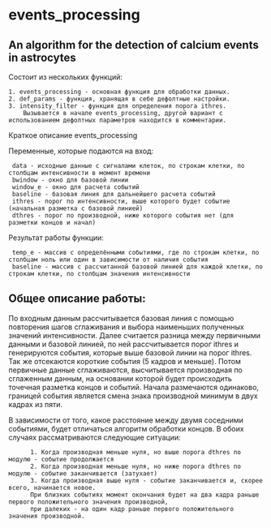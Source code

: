 # events_processing
## An algorithm for the detection of calcium events in astrocytes
Состоит из нескольких функций: 

	1. events_processing - основная функция для обработки данных.	
	2. def_params - функция, хранящая в себе дефолтные настройки.	
	3. intensity_filter - функция для определения порога ithres.
		Вызывается в начале events_processing, другой вариант с использованием дефолтных параметров находится в комментарии.
       
Краткое описание events_processing

Переменные, которые подаются на вход:


     data - исходные данные с сигналами клеток, по строкам клетки, по столбцам интенсивности в момент времени
     bwindow - окно для базовой линии
     window_e - окно для расчета событий
     baseline - базовая линия для дальнейшего расчета событий
     ithres - порог по интенсивности, выше которого будет событие (начальная разметка с базовой линией)
     dthres - порог по производной, ниже которого события нет (для разметки концов и начал)
	 
Результат работы функции:

     temp_e - массив с определёнными событиями, где по строкам клетки, по столбцам ноль или один в зависимости от наличия события
     baseline - массив с рассчитанной базовой линией для каждой клетки, по строкам клетки, по столбцам значения интенсивности


## Общее описание работы:

По входным данным рассчитывается базовая линия с помощью повторения шагов сглаживания и выбора наименьших полученных значений интенсивности.
     Далее считается разница между первичными данными и базовой линией, по ней рассчитывается порог ithres и генерируются события, которые выше базовой линии на порог ithres. 
     Так же отсекаются короткие события (5 кадров и меньше).
     Потом первичные данные сглаживаются, высчитывается производная по сглаженным данным, на основании которой будет происходить точечная разметка концов и событий.
     Начала размечаются одинаково, границей события является смена знака производной минимум в двух кадрах из пяти.
     
В зависимости от того, какое расстояние между двумя соседними событиями, будет отличаться алгоритм обработки концов. В обоих случаях рассматриваются следующие ситуации:

          1. Когда производная меньше нуля, но выше порога dthres по модулю - событие продолжается
          2. Когда производная меньше нуля, но ниже порога dthres по модулю - событие заканчивается (затухает)
          3. Когда производная выше нуля - событие заканчивается и, скорее всего, начинается новое. 
		  При близких событиях момент окончания будет на два кадра раньше первого положительного значения производной, 
		  при далеких - на один кадр раньше первого положительного значения производной.
     
